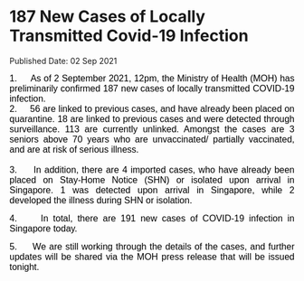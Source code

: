 <html>
    <meta http-equiv="Content-Type" content="text/html; charset=utf-8"/>
    <meta charset="utf-8"/>
    <title>187 New Cases of Locally Transmitted Covid-19 Infection</title>
    <body><h1>187 New Cases of Locally Transmitted Covid-19 Infection</h1>
    <p>Published Date: 02 Sep 2021</p> <p style="text-align: justify;"><span style="color: rgb(0, 0, 0);"><span style="font-size: 16px; font-family: Arial; color: rgb(0, 0, 0);">1.&nbsp; &nbsp; &nbsp;As of 2 September 2021, 12pm, the Ministry of Health (MOH) has preliminarily confirmed 187 new cases of locally transmitted COVID-19 infection.&nbsp;<br>2.&nbsp; &nbsp; &nbsp;</span><span style="font-size: 16px; font-family: Arial;"><span style="font-size: 16px;">56 are linked to previous cases, and have already been placed on quarantine. 18&nbsp;are linked to previous cases and were detected through surveillance.&nbsp;113 are currently unlinked. Amongst the cases are 3 seniors above 70 years who are unvaccinated/ partially vaccinated, and are at risk of serious illness.<br><br>3.&nbsp; &nbsp; &nbsp;</span><a name="OLE_LINK9" style="font-family: Arial;"></a></span></span><span style="font-size: 16px; font-family: Arial; color: rgb(0, 0, 0);">In addition, there are 4 imported cases, who have already been placed on Stay-Home Notice (SHN) or isolated upon arrival in Singapore. 1 was detected upon arrival in Singapore, while 2 developed the illness during SHN or isolation.</span></p><div> <p style="margin-left: 0in; text-align: justify;"><span style="font-size: 16px; font-family: Arial; color: rgb(0, 0, 0);">4.&nbsp; &nbsp; &nbsp;In total, there are 191 new cases of COVID-19 infection in Singapore today.</span></p> <p style="text-align: justify;"><span style="font-size: 16px; font-family: Arial; color: rgb(0, 0, 0);">5.&nbsp; &nbsp; &nbsp;We are still working through the details of the cases, and further updates will be shared via the MOH press release that will be issued tonight.&nbsp;</span></p></div></body>
</html>